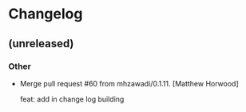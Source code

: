 # Changelog


## (unreleased)

### Other

* Merge pull request #60 from mhzawadi/0.1.11. [Matthew Horwood]

  feat: add in change log building


